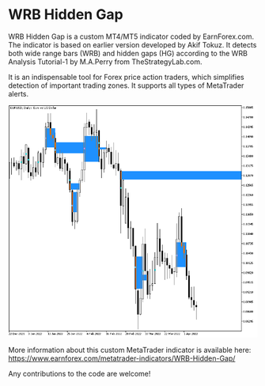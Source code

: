 # WRB Hidden Gap

WRB Hidden Gap is a custom MT4/MT5 indicator coded by EarnForex.com. The indicator is based on earlier version developed by Akif Tokuz. It detects both wide range bars (WRB) and hidden gaps (HG) according to the WRB Analysis Tutorial-1 by M.A.Perry from TheStrategyLab.com.

It is an indispensable tool for Forex price action traders, which simplifies detection of important trading zones. It supports all types of MetaTrader alerts.

![WRB Hidden Gap detects a major resistance zone on the dialy chart of the EUR/USD currency pair](https://github.com/EarnForex/WRB-Hidden-Gap/blob/main/README_Images/wrb-hidden-gap-major-resistance-eurusd.png)

More information about this custom MetaTrader indicator is available here: https://www.earnforex.com/metatrader-indicators/WRB-Hidden-Gap/

Any contributions to the code are welcome!
